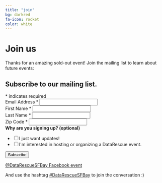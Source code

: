 ```yaml
---
title: "join"
bg: darkred
fa-icon: rocket  
color: white  
---
```


# Join us

Thanks for an amazing sold-out event! Join the mailing list to learn about future events:

<!-- Begin MailChimp Signup Form -->
<div id="mc_embed_signup">
<form action="//datarescuesfbay.us15.list-manage.com/subscribe/post?u=0a0330834e7db8281c80399c8&amp;id=e033609545" method="post" id="mc-embedded-subscribe-form" name="mc-embedded-subscribe-form" class="validate" target="_blank" novalidate>
    <div id="mc_embed_signup_scroll">
	<h2>Subscribe to our mailing list.</h2>
<div class="indicates-required"><span class="asterisk">*</span> indicates required</div>
<div class="mc-field-group">
	<label for="mce-EMAIL">Email Address  <span class="asterisk">*</span>
</label>
	<input type="email" value="" name="EMAIL" class="required email" id="mce-EMAIL">
</div>
<div class="mc-field-group">
	<label for="mce-FNAME">First Name  <span class="asterisk">*</span>
</label>
	<input type="text" value="" name="FNAME" class="required" id="mce-FNAME">
</div>
<div class="mc-field-group">
	<label for="mce-LNAME">Last Name  <span class="asterisk">*</span>
</label>
	<input type="text" value="" name="LNAME" class="required" id="mce-LNAME">
</div>
<div class="mc-field-group">
	<label for="mce-MMERGE3">Zip Code  <span class="asterisk">*</span>
</label>
	<input type="text" value="" name="MMERGE3" class="required" id="mce-MMERGE3">
</div>
<div class="mc-field-group input-group">
    <strong>Why are you signing up? (optional) </strong>
    <ul><li><input type="checkbox" value="1" name="group[351][1]" id="mce-group[351]-351-0"><label for="mce-group[351]-351-0">I just want updates!</label></li>
<li><input type="checkbox" value="2" name="group[351][2]" id="mce-group[351]-351-1"><label for="mce-group[351]-351-1">I'm interested in hosting or organizing a DataRescue event.</label></li>
</ul>
</div>
	<div id="mce-responses" class="clear">
		<div class="response" id="mce-error-response" style="display:none"></div>
		<div class="response" id="mce-success-response" style="display:none"></div>
	</div>    <!-- real people should not fill this in and expect good things - do not remove this or risk form bot signups-->
    <div style="position: absolute; left: -5000px;" aria-hidden="true"><input type="text" name="b_0a0330834e7db8281c80399c8_e033609545" tabindex="-1" value=""></div>
    <div><input type="submit" value="Subscribe" name="subscribe" id="mc-embedded-subscribe" class="button"></div>
    </div>
</form>
</div>
<script type='text/javascript' src='//s3.amazonaws.com/downloads.mailchimp.com/js/mc-validate.js'></script><script type='text/javascript'>(function($) {window.fnames = new Array(); window.ftypes = new Array();fnames[0]='EMAIL';ftypes[0]='email';fnames[1]='FNAME';ftypes[1]='text';fnames[2]='LNAME';ftypes[2]='text';fnames[3]='MMERGE3';ftypes[3]='zip';}(jQuery));var $mcj = jQuery.noConflict(true);</script>
<!--End mc_embed_signup-->

<a class="btn btn-info btn-lg" href="https://twitter.com/DataRescueSFBay">
  <i class="fa fa-twitter"></i> @DataRescueSFBay
</a>

<a class="btn btn-primary btn-lg" href="https://www.facebook.com/events/1297000053703853/">
  <i class="fa fa-facebook"></i> Facebook event
</a>

And use the hashtag [#DataRescueSFBay](https://twitter.com/search?q=%23DataRescueSFBay&src=typd) to join the conversation :)
